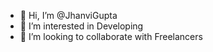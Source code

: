 - 👋 Hi, I’m @JhanviGupta
- 👀 I’m interested in Developing
- 💞️ I’m looking to collaborate with Freelancers

<!---
JhanviGupta/JhanviGupta is a ✨ special ✨ repository because its `README.md` (this file) appears on your GitHub profile.
You can click the Preview link to take a look at your changes.
--->
